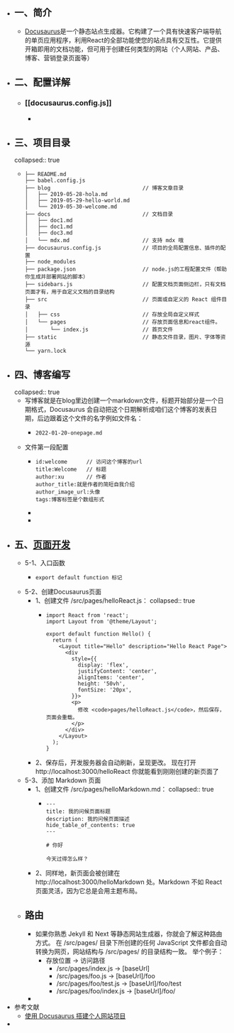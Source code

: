 - ## 一、简介
	- [Docusaurus](https://www.docusaurus.cn/docs/installation)是一个静态站点生成器。它构建了一个具有快速客户端导航的单页应用程序，利用React的全部功能使您的站点具有交互性。它提供开箱即用的文档功能，但可用于创建任何类型的网站（个人网站、产品、博客、营销登录页面等）
- ## 二、配置详解
	- ### [[docusaurus.config.js]]
		-
- ## 三、项目目录
  collapsed:: true
	- ```
	  ├── README.md
	  ├── babel.config.js
	  ├── blog                             // 博客文章目录
	  │   ├── 2019-05-28-hola.md
	  │   ├── 2019-05-29-hello-world.md
	  │   └── 2019-05-30-welcome.md
	  ├── docs                             // 文档目录
	  │   ├── doc1.md
	  │   ├── doc1.md
	  │   ├── doc3.md
	  │   └── mdx.md                       // 支持 mdx 哦
	  ├── docusaurus.config.js             // 项目的全局配置信息、插件的配置
	  ├── node_modules
	  ├── package.json                     // node.js的工程配置文件（帮助你生成并部署网站的脚本）
	  ├── sidebars.js                      // 配置文档页面侧边栏，只有文档页面才有，用于自定义文档的目录结构
	  ├── src                              // 页面或自定义的 React 组件目录
	  │   ├── css                          // 存放全局自定义样式
	  │   └── pages                        // 存放页面信息和react组件。  
	  │       └── index.js                 // 首页文件
	  ├── static                           // 静态文件目录，图片、字体等资源
	  └── yarn.lock
	  
	  ```
- ## 四、博客编写
  collapsed:: true
	- 写博客就是在blog里边创建一个markdown文件，标题开始部分是一个日期格式，Docusaurus 会自动把这个日期解析成咱们这个博客的发表日期，后边跟着这个文件的名字例如文件名：
		- ```
		  2022-01-20-onepage.md
		  ```
	- 文件第一段配置
		- ```
		  id:welcome      // 访问这个博客的url
		  title:Welcome   // 标题
		  author:xu       // 作者
		  author_title:就是作者的简短自我介绍
		  author_image_url:头像
		  tags:博客标签是个数组形式
		  ```
		-
		-
- ## 五、[页面开发](https://docusaurus.io/zh-CN/docs/creating-pages)
	- 5-1、入口函数
		- ```
		  export default function 标记
		  ```
	- 5-2、创建Docusaurus页面
		- 1、创建文件 /src/pages/helloReact.js：
		  collapsed:: true
			- ```
			  import React from 'react';
			  import Layout from '@theme/Layout';
			  
			  export default function Hello() {
			    return (
			      <Layout title="Hello" description="Hello React Page">
			        <div
			          style={{
			            display: 'flex',
			            justifyContent: 'center',
			            alignItems: 'center',
			            height: '50vh',
			            fontSize: '20px',
			          }}>
			          <p>
			            修改 <code>pages/helloReact.js</code>，然后保存，页面会重载。
			          </p>
			        </div>
			      </Layout>
			    );
			  }
			  ```
		- 2、保存后，开发服务器会自动刷新，呈现更改。 现在打开 http://localhost:3000/helloReact  你就能看到刚刚创建的新页面了
	- 5-3、添加 Markdown 页面
		- 1、创建文件 /src/pages/helloMarkdown.md：
		  collapsed:: true
			- ```
			  ---
			  title: 我的问候页面标题
			  description: 我的问候页面描述
			  hide_table_of_contents: true
			  ---
			  
			  # 你好
			  
			  今天过得怎么样？
			  ```
		- 2、同样地，新页面会被创建在 http://localhost:3000/helloMarkdown 处。Markdown 不如 React 页面灵活，因为它总是会用主题布局。
	- ## 路由
		- 如果你熟悉 Jekyll 和 Next 等静态网站生成器，你就会了解这种路由方式。 在 /src/pages/ 目录下所创建的任何 JavaScript 文件都会自动转换为网页，网站结构与 /src/pages/ 的目录结构一致。 举个例子：
			- 存放位置  -> 访问路径
				- /src/pages/index.js → [baseUrl]
				- /src/pages/foo.js → [baseUrl]/foo
				- /src/pages/foo/test.js → [baseUrl]/foo/test
				- /src/pages/foo/index.js → [baseUrl]/foo/
		-
- 参考文献
	- [使用 Docusaurus 搭建个人网站项目](https://blog.csdn.net/weixin_47872288/article/details/124887877)
-